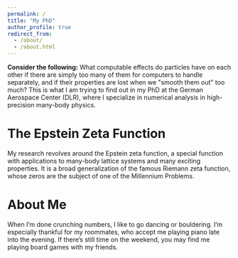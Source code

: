 ```yaml
---
permalink: /
title: "My PhD"
author_profile: true
redirect_from: 
  - /about/
  - /about.html
---
```



**Consider the following:** What computable effects do particles have on each other if there are simply too many of them for computers to handle separately, and if their properties are lost when we "smooth them out" too much?
This is what I am trying to find out in my PhD at the German Aerospace Center (DLR), where I specialize in numerical analysis in high-precision many-body physics.

The Epstein Zeta Function
======
My research revolves around the Epstein zeta function, a special function with applications to many-body lattice systems and many exciting properties. It is a broad generalization of the famous Riemann zeta function, whose zeros are the subject of one of the Millennium Problems.

About Me
======
When I’m done crunching numbers, I like to go dancing or bouldering. I’m especially thankful for my roommates, who accept me playing piano late into the evening. If there’s still time on the weekend, you may find me playing board games with my friends.


